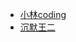 - [小林coding](https://xiaolincoding.com/interview/juc.html)
- [沉默王二](https://javabetter.cn/sidebar/sanfene/javathread.html)

